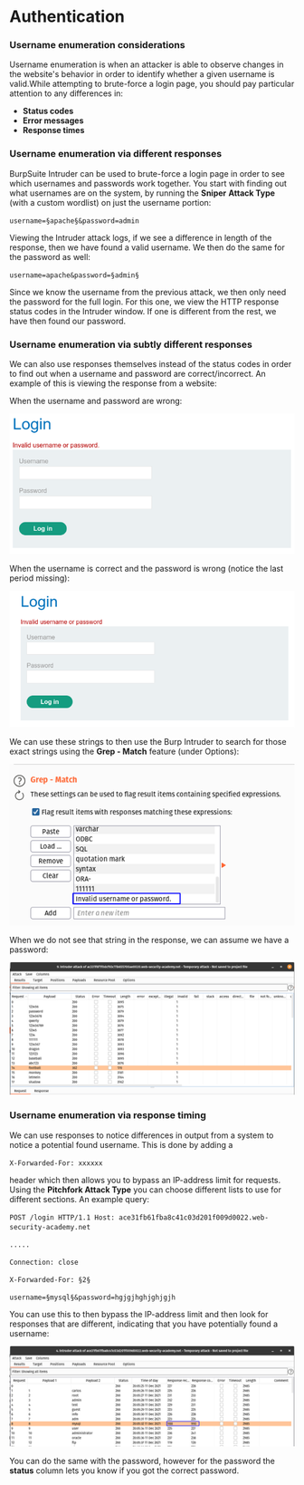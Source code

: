 # Authentication

### Username enumeration considerations <a href="#username-enumeration" id="username-enumeration"></a>

Username enumeration is when an attacker is able to observe changes in the website's behavior in order to identify whether a given username is valid.While attempting to brute-force a login page, you should pay particular attention to any differences in:

* **Status codes**
* **Error messages**
* **Response times**

### Username enumeration via different responses

BurpSuite Intruder can be used to brute-force a login page in order to see which usernames and passwords work together. You start with finding out what usernames are on the system, by running the **Sniper** **Attack Type** (with a custom wordlist) on just the username portion:

`username=§apache§&password=admin`

Viewing the Intruder attack logs, if we see a difference in length of the response, then we have found a valid username. We then do the same for the password as well:

`username=apache&password=§admin§`

Since we know the username from the previous attack, we then only need the password for the full login. For this one, we view the HTTP response status codes in the Intruder window. If one is different from the rest, we have then found our password.

### Username enumeration via subtly different responses

We can also use responses themselves instead of the status codes in order to find out when a username and password are correct/incorrect. An example of this is viewing the response from a website:

When the username and password are wrong:

![](<../.gitbook/assets/image (340).png>)

When the username is correct and the password is wrong (notice the last period missing):

![](<../.gitbook/assets/image (337).png>)

We can use these strings to then use the Burp Intruder to search for those exact strings using the **Grep - Match** feature (under Options):

![](<../.gitbook/assets/image (325) (1).png>)

When we do not see that string in the response, we can assume we have a password:

![](<../.gitbook/assets/image (339).png>)

### Username enumeration via response timing

We can use responses to notice differences in output from a system to notice a potential found username. This is done by adding a

`X-Forwarded-For: xxxxxx`

header which then allows you to bypass an IP-address limit for requests. Using the **Pitchfork Attack Type** you can choose different lists to use for different sections. An example query:

`POST /login HTTP/1.1 Host: ace31fb61fba8c41c03d201f009d0022.web-security-academy.net`&#x20;

`.....`

`Connection: close`

`X-Forwarded-For: §2§`

`username=§mysql§&password=hgjgjhghjghjgjh`

You can use this to then bypass the IP-address limit and then look for responses that are different, indicating that you have potentially found a username:

![](<../.gitbook/assets/image (325).png>)

You can do the same with the password, however for the password the **status** column lets you know if you got the correct password.

